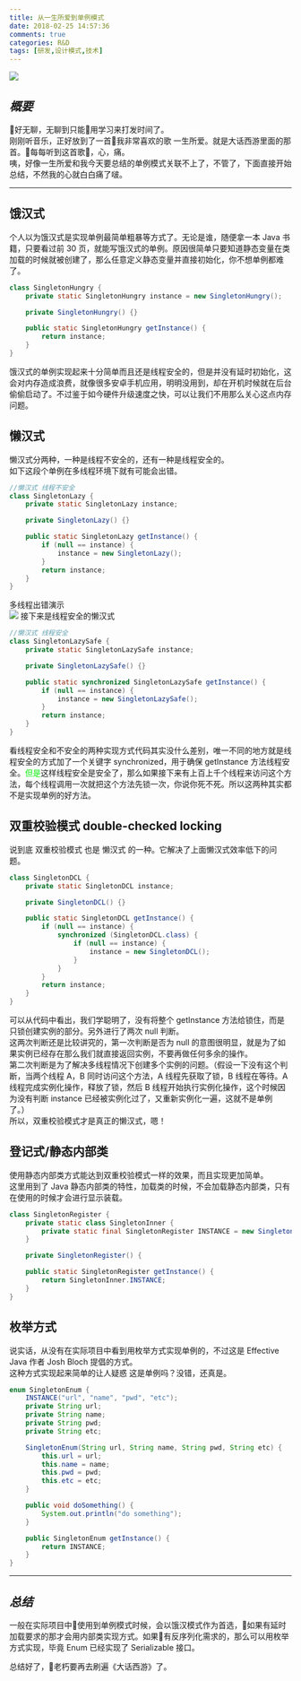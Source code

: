 ```yaml
---
title: 从一生所爱到单例模式
date: 2018-02-25 14:57:36
comments: true
categories: R&D
tags: [研发,设计模式,技术]
---
```

![](http://wx3.sinaimg.cn/mw690/ad108d28gy1fospcgdsuhj20d30as3yu.jpg)  
## ***概要***
好无聊，无聊到只能用学习来打发时间了。  
刚刚听音乐，正好放到了一首我非常喜欢的歌 一生所爱。就是大话西游里面的那首。每每听到这首歌，心，痛。  
咦，好像一生所爱和我今天要总结的单例模式关联不上了，不管了，下面直接开始总结，不然我的心就白白痛了啵。

---
## 饿汉式
个人以为饿汉式是实现单例最简单粗暴等方式了。无论是谁，随便拿一本 Java 书籍，只要看过前 30 页，就能写饿汉式的单例。原因很简单只要知道静态变量在类加载的时候就被创建了，那么任意定义静态变量并直接初始化，你不想单例都难了。<!--more-->  
```java
class SingletonHungry {
    private static SingletonHungry instance = new SingletonHungry();

    private SingletonHungry() {}

    public static SingletonHungry getInstance() {
        return instance;
    }
}
```
饿汉式的单例实现起来十分简单而且还是线程安全的，但是并没有延时初始化，这会对内存造成浪费，就像很多安卓手机应用，明明没用到，却在开机时候就在后台偷偷启动了。不过鉴于如今硬件升级速度之快，可以让我们不用那么关心这点内存问题。  

## 懒汉式
懒汉式分两种，一种是线程不安全的，还有一种是线程安全的。  
如下这段个单例在多线程环境下就有可能会出错。
```java
//懒汉式 线程不安全
class SingletonLazy {
    private static SingletonLazy instance;

    private SingletonLazy() {}

    public static SingletonLazy getInstance() {
        if (null == instance) {
            instance = new SingletonLazy();
        }
        return instance;
    }
}
```
多线程出错演示  
![](http://upload-images.jianshu.io/upload_images/7896037-d7e1e7cbcad15110.gif?imageMogr2/auto-orient/strip)
接下来是线程安全的懒汉式  
```java
//懒汉式 线程安全
class SingletonLazySafe {
    private static SingletonLazySafe instance;

    private SingletonLazySafe() {}

    public static synchronized SingletonLazySafe getInstance() {
        if (null == instance) {
            instance = new SingletonLazySafe();
        }
        return instance;
    }
}
```
看线程安全和不安全的两种实现方式代码其实没什么差别，唯一不同的地方就是线程安全的方式加了一个关键字 synchronized，用于确保 getInstance 方法线程安全。<font color=red>但是</font>这样线程安全是安全了，那么如果接下来有上百上千个线程来访问这个方法，每个线程调用一次就把这个方法先锁一次，你说你死不死。所以这两种其实都不是实现单例的好方法。  

## 双重校验模式 double-checked locking
说到底 双重校验模式 也是 懒汉式 的一种。它解决了上面懒汉式效率低下的问题。  
```java
class SingletonDCL {
    private static SingletonDCL instance;

    private SingletonDCL() {}

    public static SingletonDCL getInstance() {
        if (null == instance) {
            synchronized (SingletonDCL.class) {
                if (null == instance) {
                    instance = new SingletonDCL();
                }
            }
        }
        return instance;
    }
}
```
可以从代码中看出，我们学聪明了，没有将整个 getInstance 方法给锁住，而是只锁创建实例的部分。另外进行了两次 null 判断。  
这两次判断还是比较讲究的，第一次判断是否为 null 的意图很明显，就是为了如果实例已经存在那么我们就直接返回实例，不要再做任何多余的操作。  
第二次判断是为了解决多线程情况下创建多个实例的问题。（假设一下没有这个判断，当两个线程 A，B 同时访问这个方法，A 线程先获取了锁，B 线程在等待。A 线程完成实例化操作，释放了锁，然后 B 线程开始执行实例化操作，这个时候因为没有判断 instance 已经被实例化过了，又重新实例化一遍，这就不是单例了。）  
所以，双重校验模式才是真正的懒汉式，嗯！  

## 登记式/静态内部类
使用静态内部类方式能达到双重校验模式一样的效果，而且实现更加简单。  
这里用到了 Java 静态内部类的特性，加载类的时候，不会加载静态内部类，只有在使用的时候才会进行显示装载。
```java
class SingletonRegister {
    private static class SingletonInner {
        private static final SingletonRegister INSTANCE = new SingletonRegister();
    }

    private SingletonRegister() {

    public static SingletonRegister getInstance() {
        return SingletonInner.INSTANCE;
    }
}
```

## 枚举方式
说实话，从没有在实际项目中看到用枚举方式实现单例的，不过这是 Effective Java 作者 Josh Bloch 提倡的方式。  
这种方式实现起来简单的让人疑惑 这是单例吗？没错，还真是。
```java
enum SingletonEnum {
    INSTANCE("url", "name", "pwd", "etc");
    private String url;
    private String name;
    private String pwd;
    private String etc;

    SingletonEnum(String url, String name, String pwd, String etc) {
        this.url = url;
        this.name = name;
        this.pwd = pwd;
        this.etc = etc;
    }

    public void doSomething() {
        System.out.println("do something");
    }

    public SingletonEnum getInstance() {
        return INSTANCE;
    }
}
```
---
 ## ***总结***
一般在实际项目中使用到单例模式时候，会以饿汉模式作为首选，如果有延时加载要求的那才会用内部类实现方式。如果有反序列化需求的，那么可以用枚举方式实现，毕竟 Enum 已经实现了 Serializable 接口。  

总结好了，老朽要再去刷遍《大话西游》了。
